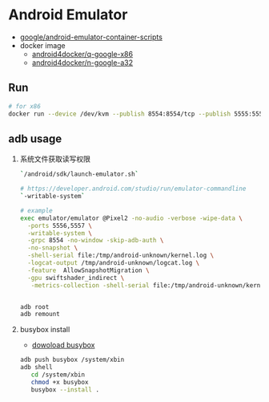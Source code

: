 # Android Emulator

- [google/android-emulator-container-scripts](https://github.com/google/android-emulator-container-scripts)
- docker image
  - [android4docker/q-google-x86](https://hub.docker.com/r/android4docker/q-google-x86)
  - [android4docker/n-google-a32](https://hub.docker.com/r/android4docker/n-google-a32)

## Run
```bash
# for x86
docker run --device /dev/kvm --publish 8554:8554/tcp --publish 5555:5555/tcp android4docker/q-google-x86:30.0.0
```

## adb usage

1. 系统文件获取读写权限
    ```bash
    `/android/sdk/launch-emulator.sh`
    
    # https://developer.android.com/studio/run/emulator-commandline
    `-writable-system`
    
    # example
    exec emulator/emulator @Pixel2 -no-audio -verbose -wipe-data \
      -ports 5556,5557 \
      -writable-system \
      -grpc 8554 -no-window -skip-adb-auth \
      -no-snapshot \
      -shell-serial file:/tmp/android-unknown/kernel.log \
      -logcat-output /tmp/android-unknown/logcat.log \
      -feature  AllowSnapshotMigration \
      -gpu swiftshader_indirect \
       -metrics-collection -shell-serial file:/tmp/android-unknown/kernel.log -logcat-output /tmp/android-unknown/logcat.log ${EMULATOR_PARAMS} -qemu -append panic=1
    
    
    adb root
    adb remount
    ```
2. busybox install
    
    - [dowoload busybox](https://busybox.net/downloads/binaries/)
    ```bash
    adb push busybox /system/xbin
    adb shell
       cd /system/xbin
       chmod +x busybox
       busybox --install .
    ```